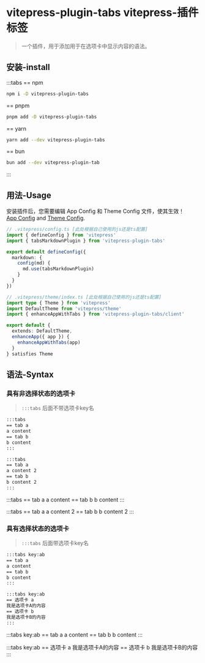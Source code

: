 # vitepress-plugin-tabs vitepress-插件标签

> 一个插件，用于添加用于在选项卡中显示内容的语法。

<version-badge package="vitepress-plugin-tabs" />

## 安装-install
 
:::tabs
== npm
```sh
npm i -D vitepress-plugin-tabs
```
== pnpm
```sh
pnpm add -D vitepress-plugin-tabs
```
== yarn
```sh
yarn add --dev vitepress-plugin-tabs
```
== bun
```sh
bun add --dev vitepress-plugin-tab
```
:::

## 用法-Usage

安装插件后，您需要编辑 App Config 和 Theme Config 文件，使其生效！ <br/>
[App Config](https://vitepress.vuejs.org/config/app-configs) and [Theme Config](https://vitepress.vuejs.org/config/theme-configs).

```ts
// .vitepress/config.ts [此处根据自己使用的js还是ts配置]
import { defineConfig } from 'vitepress'
import { tabsMarkdownPlugin } from 'vitepress-plugin-tabs'

export default defineConfig({
  markdown: {
    config(md) {
      md.use(tabsMarkdownPlugin)
    }
  }
})
```

```ts
// .vitepress/theme/index.ts [此处根据自己使用的js还是ts配置]
import type { Theme } from 'vitepress'
import DefaultTheme from 'vitepress/theme'
import { enhanceAppWithTabs } from 'vitepress-plugin-tabs/client'

export default {
  extends: DefaultTheme,
  enhanceApp({ app }) {
    enhanceAppWithTabs(app)
  }
} satisfies Theme
```

## 语法-Syntax

### 具有非选择状态的选项卡

> <code>:::tabs</code> 后面不带选项卡key名 

```md
:::tabs
== tab a
a content
== tab b
b content
:::

:::tabs
== tab a
a content 2
== tab b
b content 2
:::
```

:::tabs
== tab a
a content
== tab b
b content
:::

:::tabs
== tab a
a content 2
== tab b
b content 2
:::

### 具有选择状态的选项卡
> <code>:::tabs</code> 后面带选项卡key名 
```md
:::tabs key:ab
== tab a
a content
== tab b
b content
:::

:::tabs key:ab
== 选项卡 a
我是选项卡A的内容
== 选项卡 b
我是选项卡B的内容
:::
```

:::tabs key:ab
== tab a
a content
== tab b
b content
:::

:::tabs key:ab
== 选项卡 a
我是选项卡A的内容
== 选项卡 b
我是选项卡B的内容
:::